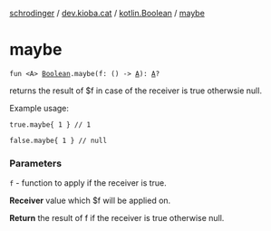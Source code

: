 [schrodinger](../../index.md) / [dev.kioba.cat](../index.md) / [kotlin.Boolean](index.md) / [maybe](./maybe.md)

# maybe

`fun <A> `[`Boolean`](https://kotlinlang.org/api/latest/jvm/stdlib/kotlin/-boolean/index.html)`.maybe(f: () -> `[`A`](maybe.md#A)`): `[`A`](maybe.md#A)`?`

returns the result of $f in case of the receiver is true otherwsie null.

Example usage:

```
true.maybe{ 1 } // 1

false.maybe{ 1 } // null
```

### Parameters

`f` - function to apply if the receiver is true.

**Receiver**
value which $f will be applied on.

**Return**
the result of f if the receiver is true otherwise null.

